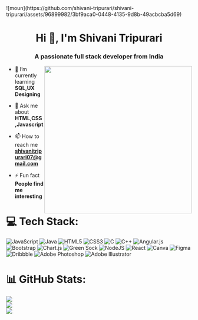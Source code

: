 
<div class=banner>
![moun](https://github.com/shivani-tripurari/shivani-tripurari/assets/96899982/3bf9aca0-0448-4135-9d8b-49acbcba5d69)
</div>
<h1 align="center">Hi 👋, I'm Shivani Tripurari</h1>
<h3 align="center">A passionate full stack developer from India</h3>
<img align="right" width="400" src="C:\Users\shiva\Downloads\coder.jpg">

- 🌱 I’m currently learning **SQL,UX Designing**

- 💬 Ask me about **HTML,CSS,Javascript**

- 📫 How to reach me **shivanitripurari07@gmail.com**

- ⚡ Fun fact **People find me interesting**


# 💻 Tech Stack:
![JavaScript](https://img.shields.io/badge/javascript-%23323330.svg?style=for-the-badge&logo=javascript&logoColor=%23F7DF1E) ![Java](https://img.shields.io/badge/java-%23ED8B00.svg?style=for-the-badge&logo=java&logoColor=white) ![HTML5](https://img.shields.io/badge/html5-%23E34F26.svg?style=for-the-badge&logo=html5&logoColor=white) ![CSS3](https://img.shields.io/badge/css3-%231572B6.svg?style=for-the-badge&logo=css3&logoColor=white) ![C](https://img.shields.io/badge/c-%2300599C.svg?style=for-the-badge&logo=c&logoColor=white) ![C++](https://img.shields.io/badge/c++-%2300599C.svg?style=for-the-badge&logo=c%2B%2B&logoColor=white) ![Angular.js](https://img.shields.io/badge/angular.js-%23E23237.svg?style=for-the-badge&logo=angularjs&logoColor=white) ![Bootstrap](https://img.shields.io/badge/bootstrap-%23563D7C.svg?style=for-the-badge&logo=bootstrap&logoColor=white) ![Chart.js](https://img.shields.io/badge/chart.js-F5788D.svg?style=for-the-badge&logo=chart.js&logoColor=white) ![Green Sock](https://img.shields.io/badge/green%20sock-88CE02?style=for-the-badge&logo=greensock&logoColor=white) ![NodeJS](https://img.shields.io/badge/node.js-6DA55F?style=for-the-badge&logo=node.js&logoColor=white) ![React](https://img.shields.io/badge/react-%2320232a.svg?style=for-the-badge&logo=react&logoColor=%2361DAFB) ![Canva](https://img.shields.io/badge/Canva-%2300C4CC.svg?style=for-the-badge&logo=Canva&logoColor=white) 	![Figma](https://img.shields.io/badge/figma-%23F24E1E.svg?style=for-the-badge&logo=figma&logoColor=white) ![Dribbble](https://img.shields.io/badge/Dribbble-EA4C89?style=for-the-badge&logo=dribbble&logoColor=white) ![Adobe Photoshop](https://img.shields.io/badge/adobephotoshop-%2331A8FF.svg?style=for-the-badge&logo=adobephotoshop&logoColor=white) ![Adobe Illustrator](https://img.shields.io/badge/adobeillustrator-%23FF9A00.svg?style=for-the-badge&logo=adobeillustrator&logoColor=white)
# 📊 GitHub Stats:
![](https://github-readme-stats.vercel.app/api?username=shivani-tripurari&theme=midnight-purple&hide_border=false&include_all_commits=true&count_private=true)<br/>
![](https://github-readme-streak-stats.herokuapp.com/?user=shivani-tripurari&theme=midnight-purple&hide_border=false)<br/>
![](https://github-readme-stats.vercel.app/api/top-langs/?username=shivani-tripurari&theme=midnight-purple&hide_border=false&include_all_commits=true&count_private=true&layout=compact)



